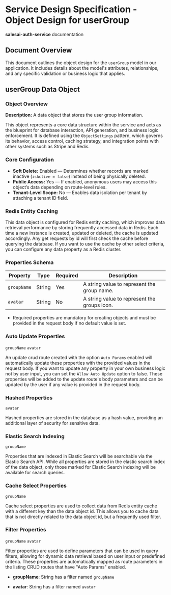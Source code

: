 # Service Design Specification - Object Design for userGroup

**salesai-auth-service** documentation

## Document Overview

This document outlines the object design for the `userGroup` model in our application. It includes details about the model's attributes, relationships, and any specific validation or business logic that applies.

## userGroup Data Object

### Object Overview

**Description:** A data object that stores the user group information.

This object represents a core data structure within the service and acts as the blueprint for database interaction, API generation, and business logic enforcement.
It is defined using the `ObjectSettings` pattern, which governs its behavior, access control, caching strategy, and integration points with other systems such as Stripe and Redis.

### Core Configuration

- **Soft Delete:** Enabled — Determines whether records are marked inactive (`isActive = false`) instead of being physically deleted.
- **Public Access:** Yes — If enabled, anonymous users may access this object’s data depending on route-level rules.
- **Tenant-Level Scope:** No — Enables data isolation per tenant by attaching a tenant ID field.

### Redis Entity Caching

This data object is configured for Redis entity caching, which improves data retrieval performance by storing frequently accessed data in Redis.
Each time a new instance is created, updated or deleted, the cache is updated accordingly. Any get requests by id will first check the cache before querying the database.
If you want to use the cache by other select criteria, you can configure any data property as a Redis cluster.

### Properties Schema

| Property    | Type   | Required | Description                                  |
| ----------- | ------ | -------- | -------------------------------------------- |
| `groupName` | String | Yes      | A string value to represent the group name.  |
| `avatar`    | String | No       | A string value to represent the groups icon. |

- Required properties are mandatory for creating objects and must be provided in the request body if no default value is set.

### Auto Update Properties

`groupName` `avatar`

An update crud route created with the option `Auto Params` enabled will automatically update these properties with the provided values in the request body.
If you want to update any property in your own business logic not by user input, you can set the `Allow Auto Update` option to false.
These properties will be added to the update route's body parameters and can be updated by the user if any value is provided in the request body.

### Hashed Properties

`avatar`

Hashed properties are stored in the database as a hash value, providing an additional layer of security for sensitive data.

### Elastic Search Indexing

`groupName`

Properties that are indexed in Elastic Search will be searchable via the Elastic Search API.
While all properties are stored in the elastic search index of the data object, only those marked for Elastic Search indexing will be available for search queries.

### Cache Select Properties

`groupName`

Cache select properties are used to collect data from Redis entity cache with a different key than the data object id.
This allows you to cache data that is not directly related to the data object id, but a frequently used filter.

### Filter Properties

`groupName` `avatar`

Filter properties are used to define parameters that can be used in query filters, allowing for dynamic data retrieval based on user input or predefined criteria.
These properties are automatically mapped as route parameters in the listing CRUD routes that have "Auto Params" enabled.

- **groupName**: String has a filter named `groupName`

- **avatar**: String has a filter named `avatar`
